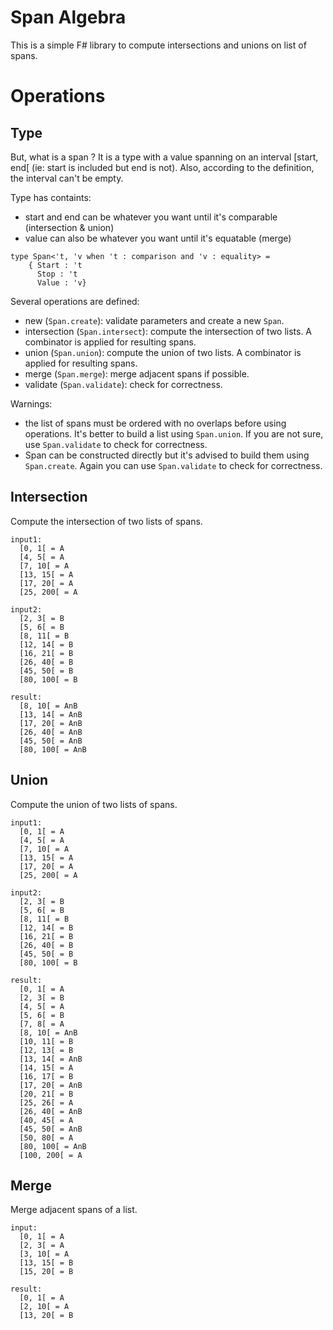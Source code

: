 ﻿# Span Algebra

This is a simple F# library to compute intersections and unions on list of spans.

# Operations

## Type
But, what is a span ? It is a type with a value spanning on an interval [start, end[ (ie: start is included but end is not). Also, according to the definition, the interval can't be empty.

Type has containts:
* start and end can be whatever you want until it's comparable (intersection & union)
* value can also be whatever you want until it's equatable (merge)

````
type Span<'t, 'v when 't : comparison and 'v : equality> = 
    { Start : 't
      Stop : 't
      Value : 'v}
````

Several operations are defined:
* new (`Span.create`): validate parameters and create a new `Span`.
* intersection (`Span.intersect`): compute the intersection of two lists. A combinator is applied for resulting spans.
* union (`Span.union`): compute the union of two lists. A combinator is applied for resulting spans.
* merge (`Span.merge`): merge adjacent spans if possible.
* validate (`Span.validate`): check for correctness.

Warnings: 
* the list of spans must be ordered with no overlaps before using operations. It's better to build a list using `Span.union`. If you are not sure, use `Span.validate` to check for correctness.
* Span can be constructed directly but it's advised to build them using `Span.create`. Again you can use `Span.validate` to check for correctness.

## Intersection
Compute the intersection of two lists of spans.

````
input1:
  [0, 1[ = A
  [4, 5[ = A
  [7, 10[ = A
  [13, 15[ = A
  [17, 20[ = A
  [25, 200[ = A

input2:
  [2, 3[ = B
  [5, 6[ = B
  [8, 11[ = B
  [12, 14[ = B
  [16, 21[ = B
  [26, 40[ = B
  [45, 50[ = B
  [80, 100[ = B

result:
  [8, 10[ = AnB
  [13, 14[ = AnB
  [17, 20[ = AnB
  [26, 40[ = AnB
  [45, 50[ = AnB
  [80, 100[ = AnB
````

## Union
Compute the union of two lists of spans.

````
input1:
  [0, 1[ = A
  [4, 5[ = A
  [7, 10[ = A
  [13, 15[ = A
  [17, 20[ = A
  [25, 200[ = A

input2:
  [2, 3[ = B
  [5, 6[ = B
  [8, 11[ = B
  [12, 14[ = B
  [16, 21[ = B
  [26, 40[ = B
  [45, 50[ = B
  [80, 100[ = B

result:
  [0, 1[ = A
  [2, 3[ = B
  [4, 5[ = A
  [5, 6[ = B
  [7, 8[ = A
  [8, 10[ = AnB
  [10, 11[ = B
  [12, 13[ = B
  [13, 14[ = AnB
  [14, 15[ = A
  [16, 17[ = B
  [17, 20[ = AnB
  [20, 21[ = B
  [25, 26[ = A
  [26, 40[ = AnB
  [40, 45[ = A
  [45, 50[ = AnB
  [50, 80[ = A
  [80, 100[ = AnB
  [100, 200[ = A
````

## Merge
Merge adjacent spans of a list.

````
input:
  [0, 1[ = A
  [2, 3[ = A
  [3, 10[ = A
  [13, 15[ = B
  [15, 20[ = B

result:
  [0, 1[ = A
  [2, 10[ = A
  [13, 20[ = B
````